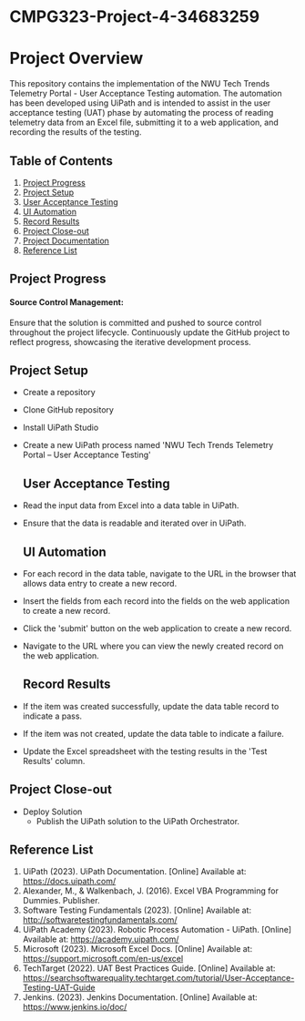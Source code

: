 # CMPG323-Project-4-34683259
# Project Overview
This repository contains the implementation of the NWU Tech Trends Telemetry Portal - User Acceptance Testing automation. The automation has been developed using UiPath and is intended to assist in the user acceptance testing (UAT) phase by automating the process of reading telemetry data from an Excel file, submitting it to a web application, and recording the results of the testing.

## Table of Contents
1. [Project Progress](#project-progress)
2. [Project Setup](#project-setup)
3. [User Acceptance Testing](#user-acceptance-testing)
4. [UI Automation](#ui-automation)
5. [Record Results](#record-results)
6. [Project Close-out](#project-close-out)
7. [Project Documentation](#project-documentation)
8. [Reference List](#reference-list)

## Project Progress
#### Source Control Management:
Ensure that the solution is committed and pushed to source control throughout the project lifecycle.
Continuously update the GitHub project to reflect progress, showcasing the iterative development process.

## Project Setup
- Create a repository
- Clone  GitHub repository
- Install UiPath Studio
- Create a new UiPath process named 'NWU Tech Trends Telemetry Portal – User Acceptance Testing'

  ## User Acceptance Testing
- Read the input data from Excel into a data table in UiPath.
- Ensure that the data is readable and iterated over in UiPath.

  ## UI Automation
- For each record in the data table, navigate to the URL in the browser that allows data entry to create a new record.
- Insert the fields from each record into the fields on the web application to create a new record.
- Click the 'submit' button on the web application to create a new record.
- Navigate to the URL where you can view the newly created record on the web application.

  ## Record Results
- If the item was created successfully, update the data table record to indicate a pass.
- If the item was not created, update the data table to indicate a failure.
- Update the Excel spreadsheet with the testing results in the 'Test Results' column.

## Project Close-out
- Deploy Solution
  - Publish the UiPath solution to the UiPath Orchestrator.
 
    
## Reference List
1.  UiPath (2023). UiPath Documentation. [Online] Available at: https://docs.uipath.com/
2.  Alexander, M., & Walkenbach, J. (2016). Excel VBA Programming for Dummies. Publisher.
3.  Software Testing Fundamentals (2023). [Online] Available at: http://softwaretestingfundamentals.com/
4. UiPath Academy (2023). Robotic Process Automation - UiPath. [Online] Available at: https://academy.uipath.com/
5. Microsoft (2023). Microsoft Excel Docs. [Online] Available at: https://support.microsoft.com/en-us/excel
6. TechTarget (2022). UAT Best Practices Guide. [Online] Available at: https://searchsoftwarequality.techtarget.com/tutorial/User-Acceptance-Testing-UAT-Guide
7. Jenkins. (2023). Jenkins Documentation. [Online] Available at: https://www.jenkins.io/doc/
